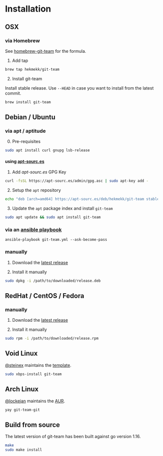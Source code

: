 # Installation
## OSX
### via Homebrew
See [homebrew-git-team](https://github.com/hekmekk/homebrew-git-team) for the formula.
1. Add tap

```bash
brew tap hekmekk/git-team
```

2. Install git-team

Install stable release. Use `--HEAD` in case you want to install from the latest commit.
```bash
brew install git-team
```

## Debian / Ubuntu
### via apt / aptitude
0. Pre-requisites
```bash
sudo apt install curl gnupg lsb-release
```

#### using [apt-sourc.es](https://apt-sourc.es)
1. Add *apt-sourc.es* GPG Key
```bash
curl -fsSL https://apt-sourc.es/admin/gpg.asc | sudo apt-key add -
```

2. Setup the `apt` repository
```bash
echo "deb [arch=amd64] https://apt-sourc.es/deb/hekmekk/git-team stable main" | sudo tee /etc/apt/sources.list.d/git-team.list
```

3. Update the `apt` package index and install `git-team`
```bash
sudo apt update && sudo apt install git-team
```

### via an [ansible playbook](../master/contrib/ansible/roles/git-team/tasks/main.yml)
```
ansible-playbook git-team.yml --ask-become-pass
```

### manually
1. Download the [latest release](https://github.com/hekmekk/git-team/releases/latest)

2. Install it manually
```bash
sudo dpkg -i /path/to/downloaded/release.deb
```

## RedHat / CentOS / Fedora
### manually
1. Download the [latest release](https://github.com/hekmekk/git-team/releases/latest)

2. Install it manually
```bash
sudo rpm -i /path/to/downloaded/release.rpm
```

## Void Linux
[@steinex](https://github.com/steinex) maintains the [template](https://github.com/void-linux/void-packages/blob/master/srcpkgs/git-team/template).
```bash
sudo xbps-install git-team
```

## Arch Linux
[@lockejan](https://github.com/lockejan) maintains the [AUR](https://aur.archlinux.org/packages/git-team-git/).
```bash
yay git-team-git
```

## Build from source
The latest version of git-team has been built against go version 1.16.
```bash
make
sudo make install
```

